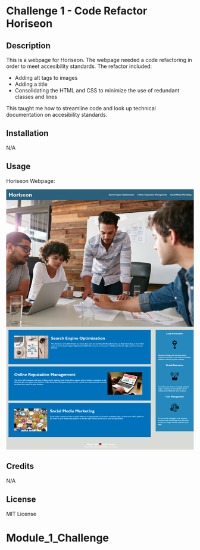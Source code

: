# Challenge 1 - Code Refactor Horiseon

## Description

This is a webpage for Horiseon. The webpage needed a code refactoring in order to meet accesibility standards. The refactor included:
- Adding alt tags to images
- Adding a title
- Consolidating the HTML and CSS to minimize the use of redundant classes and lines

This taught me how to streamline code and look up technical documentation on accesibility standards.

## Installation

N/A

## Usage

Horiseon Webpage:

![Horiseon Screenshot](Develop\assets\images\screenshot.png?raw=true)

## Credits

N/A

## License

MIT License

# Module_1_Challenge
